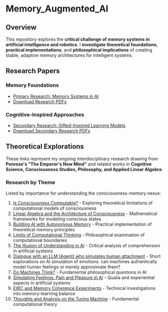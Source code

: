 # Memory_Augmented_AI

## Overview
This repository explores the **critical challenge of memory systems in artificial intelligence and robotics**. I **investigate theoretical foundations**, **practical implementations**, and **philosophical implications** of creating stable, adaptive memory architectures for intelligent systems.

## Research Papers
### Memory Foundations
- [Primary Research: Memory Systems in AI](https://github.com/Mike014/Memory_Augmented_AI/blob/main/Memory_Augmented_AI.ipynb)  
- [Download Research PDFs](https://zenodo.org/records/14976723)  

### Cognitive-Inspired Approaches
- [Secondary Research: Gifted-Inspired Learning Models](https://github.com/Mike014/Memory_Augmented_AI/blob/main/AI_Memory_and_Gifted-Inspired_Learning.ipynb)  
- [Download Secondary Research PDFs](https://zenodo.org/records/14988996)

## Theoretical Explorations
These links represent my ongoing interdisciplinary research drawing from **Penrose's "The Emperor's New Mind"** and related works in **Cognitive Science, Consciousness Studies, Philosophy, and Applied Linear Algebra**.

### Research by Theme
Listed by importance for understanding the consciousness-memory nexus:

1. [Is Consciousness Computable?](https://medium.com/@mikgrimaldi7/the-consciousness-paradox-penrose-strong-ai-and-soma-8442f16ee2f9) - Exploring theoretical limitations of computational models of consciousness
2. [Linear Algebra and the Architecture of Consciousness](https://medium.com/@mikgrimaldi7/linear-algebra-and-the-architecture-of-consciousness-34b0f7671718) - Mathematical frameworks for modeling conscious states
3. [Building AI with Autonomous Memory](https://medium.com/@mikgrimaldi7/building-ai-with-autonomous-memory-a-comparison-of-langgraph-brain-inspired-models-and-ewc-54eaff4275e3) - Practical implementation of theoretical memory principles
4. [Limits of Computational Thinking](https://medium.com/@mikgrimaldi7/artificial-intelligence-consciousness-and-the-limits-of-computational-thinking-2ba34a7d0299) - Philosophical examination of computational boundaries
5. [The Illusion of Understanding in AI](https://github.com/Mike014/Memory_Augmented_AI/blob/main/The_Illusion_of_Understanding_in_AI.ipynb) - Critical analysis of comprehension in artificial systems
6. [Dialogue with an LLM (Agent) who simulates human attachment](https://medium.com/@mikgrimaldi7/computational-attachment-a-reflection-609364bd42e0) - Short explorations on AI simulation of emotions: can machines authentically model human feelings or merely approximate them? 
7. [Do Machines Think?](https://medium.com/@mikgrimaldi7/what-artificial-intelligence-really-is-today-computational-thinking-agents-and-the-reality-2e05dc3a2460) - Fundamental philosophical questions in AI
8. [Simulating Feelings: Pain and Pleasure in AI](https://github.com/Mike014/Memory_Augmented_AI/blob/main/Simulating_Feelings_Pain_and_Pleasure_in_the_Age_of_AI.ipynb) - Qualia and experiential aspects in artificial systems
9. [EWC and Memory Coherence Experiments](https://github.com/Mike014/My_AI_Engineer_Portfolio_Projects/blob/22317d42e9c8a08a437ae0dfe07c3e5f14a8a949/Deep_Learning/Keras_NN/Transformers_with_Keras.ipynb) - Technical investigations into memory-learning balance
10. [Thoughts and Analysis on the Turing Machine](https://github.com/Mike014/Memory_Augmented_AI/blob/main/The_Turing_Machine.ipynb) - Fundamental computational theory
